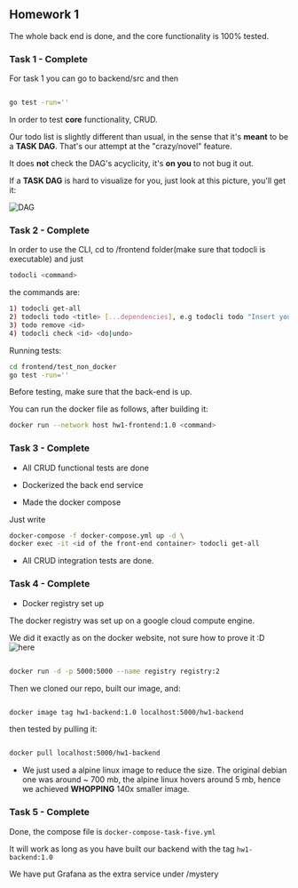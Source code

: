## Homework 1

The whole back end is done, and the core functionality is 100% tested.

### Task 1 - Complete

For task 1 you can go to backend/src and then 

``` sh

go test -run=''

```

In order to test **core** functionality, CRUD.

Our todo list is slightly different than usual, in the sense that it's __meant__ to be a **TASK DAG**. That's our attempt at the "crazy/novel" feature.

It does **not** check the DAG's acyclicity, it's **on you** to not bug it out.

If a **TASK DAG** is hard to visualize for you, just look at this picture, you'll get it:

![DAG](https://i.stack.imgur.com/e0NQk.png)

### Task 2 - Complete

In order to use the CLI, cd to /frontend folder(make sure that todocli is executable) and just 

``` sh
todocli <command>
```

the commands are:

``` sh
1) todocli get-all
2) todocli todo <title> [...dependencies], e.g todocli todo "Insert your task here!" 1 2 3
3) todo remove <id> 
4) todocli check <id> <do|undo>
```

Running tests:

``` sh
cd frontend/test_non_docker
go test -run=''
```

Before testing, make sure that the back-end is up.

You can run the docker file as follows, after building it:

``` sh
docker run --network host hw1-frontend:1.0 <command>
```


### Task 3 - Complete

* All CRUD functional tests are done

* Dockerized the back end service

* Made the docker compose

Just write

``` sh
docker-compose -f docker-compose.yml up -d \
docker exec -it <id of the front-end container> todocli get-all
```

* All CRUD integration tests are done.

### Task 4 - Complete

* Docker registry set up

The docker registry was set up on a google cloud compute engine.

We did it exactly as on the docker website, not sure how to prove it :D ![here](https://docs.docker.com/registry/)

```sh

docker run -d -p 5000:5000 --name registry registry:2

```

Then we cloned our repo, built our image, and:

```sh

docker image tag hw1-backend:1.0 localhost:5000/hw1-backend

```

then tested by pulling it:

```sh

docker pull localhost:5000/hw1-backend

```

* We just used a alpine linux image to reduce the size. The original debian one was around ~ 700 mb, the alpine linux hovers around 5 mb, hence we achieved **WHOPPING** 140x smaller image.

### Task 5 - Complete

Done, the compose file is `docker-compose-task-five.yml`

It will work as long as you have built our backend with the tag `hw1-backend:1.0`

We have put Grafana as the extra service under /mystery
